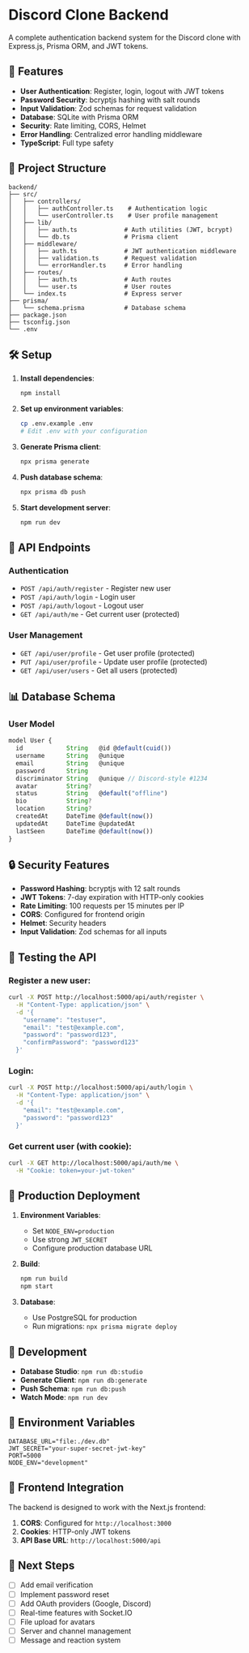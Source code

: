 # Discord Clone Backend

A complete authentication backend system for the Discord clone with Express.js, Prisma ORM, and JWT tokens.

## 🚀 Features

- **User Authentication**: Register, login, logout with JWT tokens
- **Password Security**: bcryptjs hashing with salt rounds
- **Input Validation**: Zod schemas for request validation
- **Database**: SQLite with Prisma ORM
- **Security**: Rate limiting, CORS, Helmet
- **Error Handling**: Centralized error handling middleware
- **TypeScript**: Full type safety

## 📁 Project Structure

```
backend/
├── src/
│   ├── controllers/
│   │   ├── authController.ts    # Authentication logic
│   │   └── userController.ts    # User profile management
│   ├── lib/
│   │   ├── auth.ts             # Auth utilities (JWT, bcrypt)
│   │   └── db.ts               # Prisma client
│   ├── middleware/
│   │   ├── auth.ts             # JWT authentication middleware
│   │   ├── validation.ts       # Request validation
│   │   └── errorHandler.ts     # Error handling
│   ├── routes/
│   │   ├── auth.ts             # Auth routes
│   │   └── user.ts             # User routes
│   └── index.ts                # Express server
├── prisma/
│   └── schema.prisma           # Database schema
├── package.json
├── tsconfig.json
└── .env
```

## 🛠️ Setup

1. **Install dependencies**:
   ```bash
   npm install
   ```

2. **Set up environment variables**:
   ```bash
   cp .env.example .env
   # Edit .env with your configuration
   ```

3. **Generate Prisma client**:
   ```bash
   npx prisma generate
   ```

4. **Push database schema**:
   ```bash
   npx prisma db push
   ```

5. **Start development server**:
   ```bash
   npm run dev
   ```

## 🔐 API Endpoints

### Authentication

- `POST /api/auth/register` - Register new user
- `POST /api/auth/login` - Login user
- `POST /api/auth/logout` - Logout user
- `GET /api/auth/me` - Get current user (protected)

### User Management

- `GET /api/user/profile` - Get user profile (protected)
- `PUT /api/user/profile` - Update user profile (protected)
- `GET /api/user/users` - Get all users (protected)

## 📊 Database Schema

### User Model
```typescript
model User {
  id            String   @id @default(cuid())
  username      String   @unique
  email         String   @unique
  password      String
  discriminator String   @unique // Discord-style #1234
  avatar        String?
  status        String   @default("offline")
  bio           String?
  location      String?
  createdAt     DateTime @default(now())
  updatedAt     DateTime @updatedAt
  lastSeen      DateTime @default(now())
}
```

## 🔒 Security Features

- **Password Hashing**: bcryptjs with 12 salt rounds
- **JWT Tokens**: 7-day expiration with HTTP-only cookies
- **Rate Limiting**: 100 requests per 15 minutes per IP
- **CORS**: Configured for frontend origin
- **Helmet**: Security headers
- **Input Validation**: Zod schemas for all inputs

## 🧪 Testing the API

### Register a new user:
```bash
curl -X POST http://localhost:5000/api/auth/register \
  -H "Content-Type: application/json" \
  -d '{
    "username": "testuser",
    "email": "test@example.com",
    "password": "password123",
    "confirmPassword": "password123"
  }'
```

### Login:
```bash
curl -X POST http://localhost:5000/api/auth/login \
  -H "Content-Type: application/json" \
  -d '{
    "email": "test@example.com",
    "password": "password123"
  }'
```

### Get current user (with cookie):
```bash
curl -X GET http://localhost:5000/api/auth/me \
  -H "Cookie: token=your-jwt-token"
```

## 🚀 Production Deployment

1. **Environment Variables**:
   - Set `NODE_ENV=production`
   - Use strong `JWT_SECRET`
   - Configure production database URL

2. **Build**:
   ```bash
   npm run build
   npm start
   ```

3. **Database**:
   - Use PostgreSQL for production
   - Run migrations: `npx prisma migrate deploy`

## 🔧 Development

- **Database Studio**: `npm run db:studio`
- **Generate Client**: `npm run db:generate`
- **Push Schema**: `npm run db:push`
- **Watch Mode**: `npm run dev`

## 📝 Environment Variables

```env
DATABASE_URL="file:./dev.db"
JWT_SECRET="your-super-secret-jwt-key"
PORT=5000
NODE_ENV="development"
```

## 🔗 Frontend Integration

The backend is designed to work with the Next.js frontend:

1. **CORS**: Configured for `http://localhost:3000`
2. **Cookies**: HTTP-only JWT tokens
3. **API Base URL**: `http://localhost:5000/api`

## 🎯 Next Steps

- [ ] Add email verification
- [ ] Implement password reset
- [ ] Add OAuth providers (Google, Discord)
- [ ] Real-time features with Socket.IO
- [ ] File upload for avatars
- [ ] Server and channel management
- [ ] Message and reaction system 